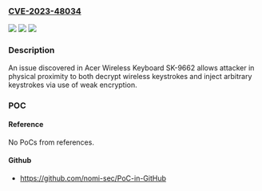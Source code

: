 ### [CVE-2023-48034](https://cve.mitre.org/cgi-bin/cvename.cgi?name=CVE-2023-48034)
![](https://img.shields.io/static/v1?label=Product&message=n%2Fa&color=blue)
![](https://img.shields.io/static/v1?label=Version&message=n%2Fa&color=blue)
![](https://img.shields.io/static/v1?label=Vulnerability&message=n%2Fa&color=brighgreen)

### Description

An issue discovered in Acer Wireless Keyboard SK-9662 allows attacker in physical proximity to both decrypt wireless keystrokes and inject arbitrary keystrokes via use of weak encryption.

### POC

#### Reference
No PoCs from references.

#### Github
- https://github.com/nomi-sec/PoC-in-GitHub

